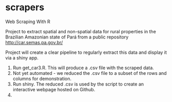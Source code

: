 # scrapers
Web Scraping With R

Project to extract spatial and non-spatial data for rural properties in the Brazilian Amazonian state of Pará from a public repository http://car.semas.pa.gov.br/

Project will create a clear pipeline to regularly extract this data and display it via a shiny app.

1. Run get_car3.R. This will produce a .csv file with the scraped data. 
2. Not yet automated - we reduced the .csv file to a subset of the rows and columns for demonstration.
3. Run shiny. The reduced .csv is used by the script to create an interactive webpage hosted on Github. 
4. 
